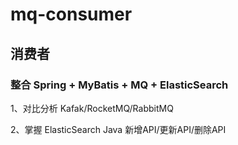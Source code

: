 # mq-consumer
## 消费者
### 整合 Spring + MyBatis + MQ + ElasticSearch

1、对比分析 Kafak/RocketMQ/RabbitMQ

2、掌握 ElasticSearch Java 新增API/更新API/删除API
